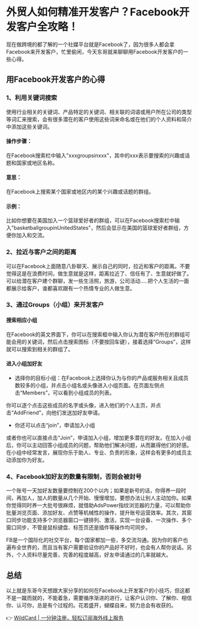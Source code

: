 # 外贸人如何精准开发客户？Facebook开发客户全攻略！

现在做跨境的都了解的一个社媒平台就是Facebook了，因为很多人都会拿Facebook来开发客户，忙里偷闲，今天东哥就来聊聊用Facebook开发客户的一些心得。

## 用Facebook开发客户的心得

### 1、利用关键词搜索

使用行业相关的关键词、产品特定的关键词、相关联的词语或用户所在公司的类型等词汇来搜索，会有很多潜在的客户使用这些词来命名或在他们的个人资料和简介中添加这些关键词。

#### 操作步骤：

在Facebook搜索栏中输入"xxxgroupsinxxx"，其中的xxx表示要搜索的兴趣或话题和国家或地区名称。

#### 意思：

在Facebook上搜索某个国家或地区内的某个兴趣或话题的群组。

#### 示例：

比如你想要在美国加入一个篮球爱好者的群组，可以在Facebook搜索栏中输入"basketballgroupinUnitedStates"，然后会显示在美国的篮球爱好者群组，方便你加入和交流。

### 2、拉近与客户之间的距离

可以在Facebook上面随意八卦聊天、展示自己的同时，拉近和客户的距离。不要觉得这是在浪费时间，做生意就是这样，距离拉近了、信任有了、生意就好做了。可以给潜在客户建个群聊，发一些生活照，旅游，公司活动…..把个人生活的一面都展示给客户，谁都喜欢跟有一个热情专业的人做生意。

### 3、通过Groups（小组）来开发客户

#### 搜索相应小组

在Facebook的英文界面下，你可以在搜索框中输入你认为潜在客户所在的群组可能会用的关键词，然后点击搜索图标（不要按回车键），接着选择“Groups”，这样就可以搜索到相关的群组了。

#### 进入小组加好友

- 选择你的目标小组：在Facebook上选择你认为与你的产品或服务相关且成员数较多的小组，并点击小组名或头像进入小组页面。在页面左侧点击“Members”，可以看到小组成员的列表。
  
你可以逐个点击这些成员的名字或头像，进入他们的个人主页，并点击“AddFriend”，向他们发送加好友申请。

- 你还可以点击“join”，申请加入小组

或者你也可以直接点击“Join”，申请加入小组，增加更多潜在的好友。在加入小组后，你可以主动回答小组成员的问题，帮助他们解决问题，从而赢得他们的好感。在小组中经常发言，展现你乐于助人、专业、负责的形象，这样会有更多的成员主动添加你为好友。

### 4、Facebook加好友的数量有限制，否则会被封号

一个账号一天加好友数量要控制在200个以内；如果是新号的话，你得养一段时间，再加人，加人的数量从几个开始、慢慢增加，要想办法让别人主动加你。如果你觉得同时养一大批号很麻烦，就借助AdsPower指纹浏览器的力量，可以帮助你批量浏览页面、添加好友、点赞等机械性的操作，提升账号运营效率。其次，其窗口同步功能支持多个浏览器窗口一键排列、激活，实现一台设备、一次操作、多个窗口同步，不管是鼠标键盘、标签页还是插件等操作均可同步。

FB是一个国际化的社交平台，每个国家都加一些，多交流沟通。因为你的客户也遍布全世界的，而且当有客户需要验证你的产品好不好时，也会有人帮你说话。另外，个人资料尽量完善，完善的程度越高，好友申请通过的几率就越大。

## 总结

以上就是东哥今天想跟大家分享的如何在Facebook上开发客户的小技巧，但这都不是一蹴而就的，不能着急，需要循序渐进的进行，让客户认识你、了解你、相信你、认可你，总是有个过程的。花若盛开，蝴蝶自来，努力总会有收获的。

👉 [WildCard | 一分钟注册，轻松订阅海外线上服务](https://bbtdd.com/WildCard)